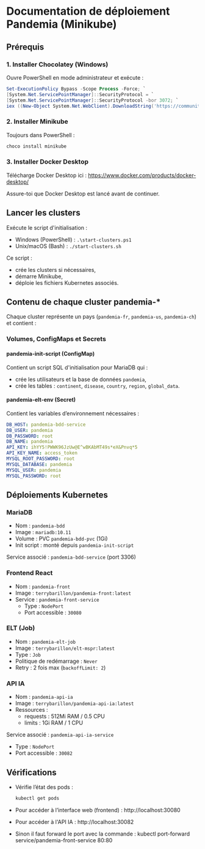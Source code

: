 # Documentation de déploiement Pandemia (Minikube)

## Prérequis

### 1. Installer Chocolatey (Windows)
Ouvre PowerShell en mode administrateur et exécute :

```powershell
Set-ExecutionPolicy Bypass -Scope Process -Force; `
[System.Net.ServicePointManager]::SecurityProtocol = `
[System.Net.ServicePointManager]::SecurityProtocol -bor 3072; `
iex ((New-Object System.Net.WebClient).DownloadString('https://community.chocolatey.org/install.ps1'))
```

### 2. Installer Minikube
Toujours dans PowerShell :

```powershell
choco install minikube
```

### 3. Installer Docker Desktop
Télécharge Docker Desktop ici : https://www.docker.com/products/docker-desktop/

Assure-toi que Docker Desktop est lancé avant de continuer.

## Lancer les clusters

Exécute le script d'initialisation :

- Windows (PowerShell) : `.\start-clusters.ps1`
- Unix/macOS (Bash) : `./start-clusters.sh`

Ce script :
- crée les clusters si nécessaires,
- démarre Minikube,
- déploie les fichiers Kubernetes associés.

## Contenu de chaque cluster pandemia-*

Chaque cluster représente un pays (`pandemia-fr`, `pandemia-us`, `pandemia-ch`) et contient :

### Volumes, ConfigMaps et Secrets

#### pandemia-init-script (ConfigMap)
Contient un script SQL d'initialisation pour MariaDB qui :
- crée les utilisateurs et la base de données `pandemia`,
- crée les tables : `continent`, `disease`, `country`, `region`, `global_data`.

#### pandemia-elt-env (Secret)
Contient les variables d’environnement nécessaires :
```yaml
DB_HOST: pandemia-bdd-service
DB_USER: pandemia
DB_PASSWORD: root
DB_NAME: pandemia
API_KEY: ihYY5!PWWK96JzUw@E^wBKAbMT49s*eX&Pnvq*5
API_KEY_NAME: access_token
MYSQL_ROOT_PASSWORD: root
MYSQL_DATABASE: pandemia
MYSQL_USER: pandemia
MYSQL_PASSWORD: root
```

## Déploiements Kubernetes

### MariaDB

- Nom : `pandemia-bdd`
- Image : `mariadb:10.11`
- Volume : PVC `pandemia-bdd-pvc` (1Gi)
- Init script : monté depuis `pandemia-init-script`

Service associé : `pandemia-bdd-service` (port 3306)

### Frontend React

- Nom : `pandemia-front`
- Image : `terrybarillon/pandemia-front:latest`
- Service : `pandemia-front-service`
  - Type : `NodePort`
  - Port accessible : `30080`

### ELT (Job)

- Nom : `pandemia-elt-job`
- Image : `terrybarillon/elt-mspr:latest`
- Type : `Job`
- Politique de redémarrage : `Never`
- Retry : 2 fois max (`backoffLimit: 2`)

### API IA

- Nom : `pandemia-api-ia`
- Image : `terrybarillon/pandemia-api-ia:latest`
- Ressources :
  - requests : 512Mi RAM / 0.5 CPU
  - limits : 1Gi RAM / 1 CPU

Service associé : `pandemia-api-ia-service`
- Type : `NodePort`
- Port accessible : `30082`

## Vérifications

- Vérifie l’état des pods :
  ```bash
  kubectl get pods
  ```

- Pour accéder à l’interface web (frontend) :
  http://localhost:30080

- Pour accéder à l'API IA :
  http://localhost:30082

- Sinon il faut forward le port avec la commande : 
  kubectl port-forward service/pandemia-front-service 80:80